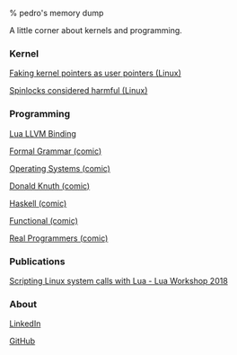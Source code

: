 % pedro's memory dump

A little corner about kernels and programming.

### Kernel
[Faking kernel pointers as user pointers (Linux)](./kernel/faking-uptr.pdf)

[Spinlocks considered harmful (Linux)](./kernel/spinlock-softirq.pdf)

### Programming

[Lua LLVM Binding](https://github.com/tammela/lua-llvm-binding)

[Formal Grammar (comic)](https://xkcd.com/1090/)

[Operating Systems (comic)](https://xkcd.com/1508/)

[Donald Knuth (comic)](https://www.xkcd.com/163/)

[Haskell (comic)](https://www.xkcd.com/1312/)

[Functional (comic)](https://www.xkcd.com/1270/)

[Real Programmers (comic)](https://www.xkcd.com/378/)


### Publications
[Scripting Linux system calls with Lua - Lua Workshop 2018](./slides/Workshop2018.pdf)

### About

[LinkedIn](https://www.linkedin.com/in/pedro-tammela/)

[GitHub](https://github.com/tammela)
